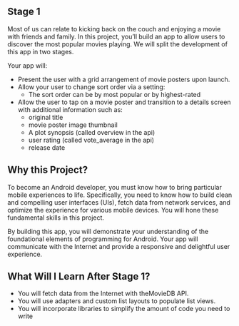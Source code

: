 <div class="index--markdown--3w8oF ureact-markdown "><h2 id="project-overview">Stage 1</h2>
<p>Most of us can relate to kicking back on the couch and enjoying a movie with friends and family. In this project, you’ll build an app to allow users to discover the most popular movies playing.  We will split the development of this app in two stages.</p>

<p>Your app will:</p>
<ul>
<li>Present the user with a grid arrangement of movie posters upon launch.</li>
<li>Allow your user to change sort order via a setting:<ul>
<li>The sort order can be by most popular or by highest-rated</li>
</ul>
</li>
<li>Allow the user to tap on a movie poster and transition to a details screen with additional information such as:<ul>
<li>original title</li>
<li>movie poster image thumbnail</li>
<li>A plot synopsis (called overview in the api)</li>
<li>user rating (called vote_average in the api)</li>
<li>release date</li>
</ul>
</li>
</ul>
<h2 id="why-this-project-">Why this Project?</h2>
<p>To become an Android developer, you must know how to bring particular mobile experiences to life. Specifically, you need to know how to build clean and compelling user interfaces (UIs), fetch data from network services, and optimize the experience for various mobile devices. You will hone these fundamental skills in this project.</p>
<p>By building this app, you will demonstrate your understanding of the foundational elements of programming for Android. Your app will communicate with the Internet and provide a responsive and delightful user experience.</p>
<h2 id="what-will-i-learn-after-stage-1-">What Will I Learn After Stage 1?</h2>
<ul>
<li>You will fetch data from the Internet with theMovieDB API.</li>
<li>You will use adapters and custom list layouts to populate list views.</li>
<li>You will incorporate libraries to simplify the amount of code you need to write </li>
</ul>
</div>
